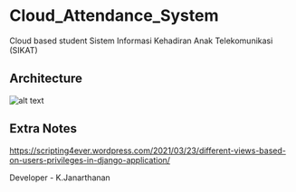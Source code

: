 # Cloud_Attendance_System
Cloud based student Sistem Informasi Kehadiran Anak Telekomunikasi (SIKAT)

Architecture
---------------

![alt text](https://github.com/kujalk/Cloud_Attendance_System/blob/main/cloud2.PNG)

Extra Notes
---------------
https://scripting4ever.wordpress.com/2021/03/23/different-views-based-on-users-privileges-in-django-application/


Developer - K.Janarthanan
